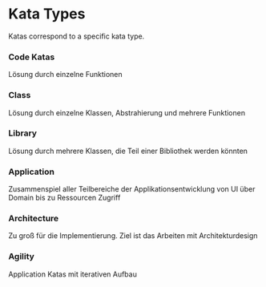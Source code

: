 ﻿
# Kata Types
Katas correspond to a specific kata type. 

### Code Katas
Lösung durch einzelne Funktionen
### Class
Lösung durch einzelne Klassen, Abstrahierung und mehrere Funktionen
### Library
Lösung durch mehrere Klassen, die Teil einer Bibliothek werden könnten
### Application
Zusammenspiel aller Teilbereiche der Applikationsentwicklung von UI über Domain bis zu Ressourcen Zugriff
### Architecture
Zu groß für die Implementierung. Ziel ist das Arbeiten mit Architekturdesign
### Agility
Application Katas mit iterativen Aufbau